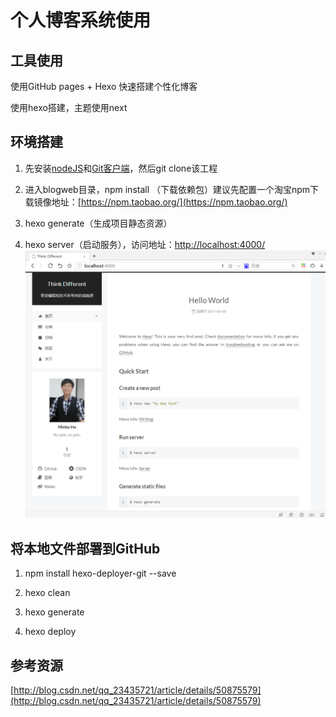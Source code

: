 # 个人博客系统使用

## 工具使用
 使用GitHub pages + Hexo 快速搭建个性化博客
 
使用hexo搭建，主题使用next

## 环境搭建
1. 先安装[nodeJS](https://nodejs.org/en/)和[Git客户端](https://desktop.github.com/)，然后git clone该工程

2. 进入blogweb目录，npm install （下载依赖包）建议先配置一个淘宝npm下载镜像地址：[https://npm.taobao.org/](https://npm.taobao.org/)

3. hexo generate（生成项目静态资源）

4. hexo server（启动服务），访问地址：[http://localhost:4000/](http://localhost:4000/)
![avatar](/source/uploads/intro.png)

## 将本地文件部署到GitHub

1. npm install hexo-deployer-git --save

2. hexo clean

3. hexo generate

4. hexo deploy

## 参考资源
[http://blog.csdn.net/qq_23435721/article/details/50875579](http://blog.csdn.net/qq_23435721/article/details/50875579)